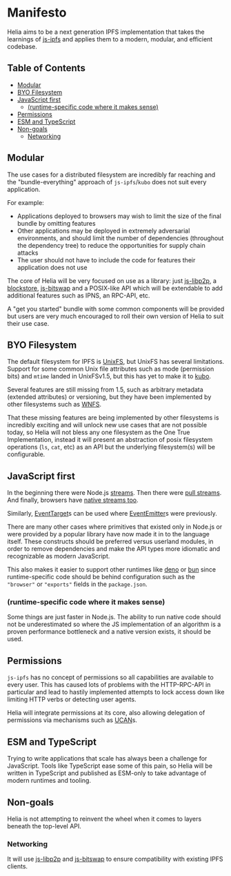 # Manifesto <!-- omit in toc -->

Helia aims to be a next generation IPFS implementation that takes the learnings of [js-ipfs] and applies them to a modern, modular, and efficient codebase.

## Table of Contents <!-- omit in toc -->

- [Modular](#modular)
- [BYO Filesystem](#byo-filesystem)
- [JavaScript first](#javascript-first)
  - [(runtime-specific code where it makes sense)](#runtime-specific-code-where-it-makes-sense)
- [Permissions](#permissions)
- [ESM and TypeScript](#esm-and-typescript)
- [Non-goals](#non-goals)
  - [Networking](#networking)

## Modular

The use cases for a distributed filesystem are incredibly far reaching and the "bundle-everything" approach of `js-ipfs`/`kubo` does not suit every application.

For example:

- Applications deployed to browsers may wish to limit the size of the final bundle by omitting features
- Other applications may be deployed in extremely adversarial environments, and should limit the number of dependencies (throughout the dependency tree) to reduce the opportunities for supply chain attacks
- The user should not have to include the code for features their application does not use

The core of Helia will be very focused on use as a library: just [js-libp2p], a [blockstore], [js-bitswap] and a POSIX-like API which will be extendable to add additional features such as IPNS, an RPC-API, etc.

A "get you started" bundle with some common components will be provided but users are very much encouraged to roll their own version of Helia to suit their use case.

## BYO Filesystem

The default filesystem for IPFS is [UnixFS](https://github.com/ipfs/specs/blob/main/UNIXFS.md), but UnixFS has several limitations. Support for some common Unix file attributes such as mode (permission bits) and `mtime` landed in UnixFSv1.5, but this has yet to make it to [kubo].

Several features are still missing from 1.5, such as arbitrary metadata (extended attributes) or versioning, but they have been implemented by other filesystems such as [WNFS](https://guide.fission.codes/developers/webnative/file-system-wnfs).

That these missing features are being implemented by other filesystems is incredibly exciting and will unlock new use cases that are not possible today, so Helia will not bless any one filesystem as the One True Implementation, instead it will present an abstraction of posix filesystem operations (`ls`, `cat`, etc) as an API but the underlying filesystem(s) will be configurable.

## JavaScript first

In the beginning there were Node.js [streams](https://nodejs.org/api/stream.html#readable-streams). Then there were [pull streams](https://www.npmjs.com/package/pull-stream). And finally, browsers have [native streams too](https://developer.mozilla.org/en-US/docs/Web/API/ReadableStream).

Similarly, [EventTarget](https://developer.mozilla.org/en-US/docs/Web/API/EventTarget)s can be used where [EventEmitter](https://nodejs.org/api/events.html#class-eventemitter)s were previously.

There are many other cases where primitives that existed only in Node.js or were provided by a popular library have now made it in to the language itself. These constructs should be preferred versus userland modules, in order to remove dependencies and make the API types more idiomatic and recognizable as modern JavaScript.

This also makes it easier to support other runtimes like [deno](https://deno.land/) or [bun](https://bun.sh/) since runtime-specific code should be behind configuration such as the `"browser"` or `"exports"` fields in the `package.json`.

### (runtime-specific code where it makes sense)

Some things are just faster in Node.js. The ability to run native code should not be underestimated so where the JS implementation of an algorithm is a proven performance bottleneck and a native version exists, it should be used.

## Permissions

`js-ipfs` has no concept of permissions so all capabilities are available to every user. This has caused lots of problems with the HTTP-RPC-API in particular and lead to hastily implemented attempts to lock access down like limiting HTTP verbs or detecting user agents.

Helia will integrate permissions at its core, also allowing delegation of permissions via mechanisms such as [UCAN](https://ucan.xyz/)s.

## ESM and TypeScript

Trying to write applications that scale has always been a challenge for JavaScript. Tools like TypeScript ease some of this pain, so Helia will be written in TypeScript and published as ESM-only to take advantage of modern runtimes and tooling.

## Non-goals

Helia is not attempting to reinvent the wheel when it comes to layers beneath the top-level API.

### Networking

It will use [js-libp2p] and [js-bitswap] to ensure compatibility with existing IPFS clients.

[js-ipfs]: https://github.com/ipfs/js-ipfs
[js-libp2p]: https://github.com/libp2p/js-libp2p
[js-bitswap]: https://github.com/ipfs/js-ipfs-bitswap
[blockstore]: https://github.com/ipfs/js-ipfs-interfaces/tree/master/packages/interface-blockstore
[kubo]: https://github.com/ipfs/kubo